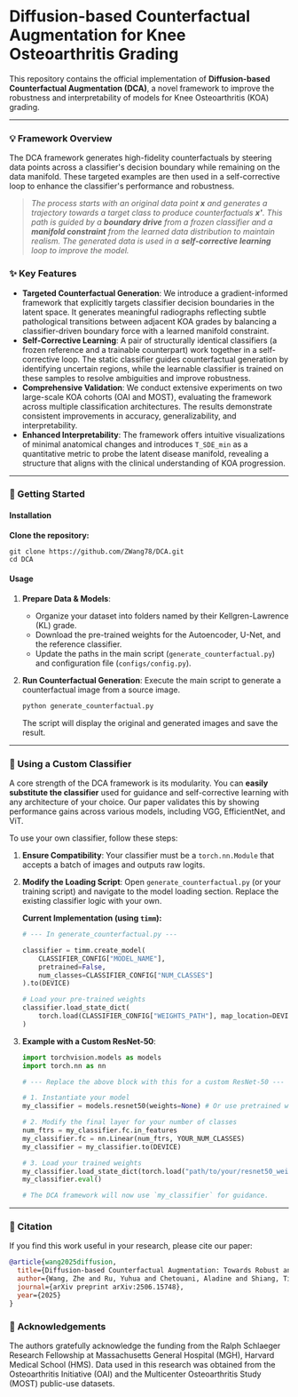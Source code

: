 # Diffusion-based Counterfactual Augmentation for Knee Osteoarthritis Grading

[](https://arxiv.org/abs/2402.04868)
[](https://opensource.org/licenses/MIT)
[](https://pytorch.org/)

This repository contains the official implementation of **Diffusion-based Counterfactual Augmentation (DCA)**, a novel framework to improve the robustness and interpretability of models for Knee Osteoarthritis (KOA) grading.

-----

### 💡 Framework Overview

The DCA framework generates high-fidelity counterfactuals by steering data points across a classifier's decision boundary while remaining on the data manifold. These targeted examples are then used in a self-corrective loop to enhance the classifier's performance and robustness.

> *The process starts with an original data point **x** and generates a trajectory towards a target class to produce counterfactuals **x'**. This path is guided by a **boundary drive** from a frozen classifier and a **manifold constraint** from the learned data distribution to maintain realism. The generated data is used in a **self-corrective learning** loop to improve the model.*

### ✨ Key Features

  * **Targeted Counterfactual Generation**: We introduce a gradient-informed framework that explicitly targets classifier decision boundaries in the latent space. It generates meaningful radiographs reflecting subtle pathological transitions between adjacent KOA grades by balancing a classifier-driven boundary force with a learned manifold constraint.
  * **Self-Corrective Learning**: A pair of structurally identical classifiers (a frozen reference and a trainable counterpart) work together in a self-corrective loop. The static classifier guides counterfactual generation by identifying uncertain regions, while the learnable classifier is trained on these samples to resolve ambiguities and improve robustness.
  * **Comprehensive Validation**: We conduct extensive experiments on two large-scale KOA cohorts (OAI and MOST), evaluating the framework across multiple classification architectures. The results demonstrate consistent improvements in accuracy, generalizability, and interpretability.
  * **Enhanced Interpretability**: The framework offers intuitive visualizations of minimal anatomical changes and introduces `T_SDE_min` as a quantitative metric to probe the latent disease manifold, revealing a structure that aligns with the clinical understanding of KOA progression.

-----

### 🚀 Getting Started

#### Installation

  **Clone the repository:**


    git clone https://github.com/ZWang78/DCA.git
    cd DCA


#### Usage

1.  **Prepare Data & Models**:

      * Organize your dataset into folders named by their Kellgren-Lawrence (KL) grade.
      * Download the pre-trained weights for the Autoencoder, U-Net, and the reference classifier.
      * Update the paths in the main script (`generate_counterfactual.py`) and configuration file (`configs/config.py`).

2.  **Run Counterfactual Generation**:
    Execute the main script to generate a counterfactual image from a source image.

    ```bash
    python generate_counterfactual.py
    ```

    The script will display the original and generated images and save the result.

-----

### 🔧 Using a Custom Classifier

A core strength of the DCA framework is its modularity. You can **easily substitute the classifier** used for guidance and self-corrective learning with any architecture of your choice. Our paper validates this by showing performance gains across various models, including VGG, EfficientNet, and ViT.

To use your own classifier, follow these steps:

1.  **Ensure Compatibility**: Your classifier must be a `torch.nn.Module` that accepts a batch of images and outputs raw logits.

2.  **Modify the Loading Script**: Open `generate_counterfactual.py` (or your training script) and navigate to the model loading section. Replace the existing classifier logic with your own.

    **Current Implementation (using `timm`):**

    ```python
    # --- In generate_counterfactual.py ---

    classifier = timm.create_model(
        CLASSIFIER_CONFIG["MODEL_NAME"], 
        pretrained=False, 
        num_classes=CLASSIFIER_CONFIG["NUM_CLASSES"]
    ).to(DEVICE)

    # Load your pre-trained weights
    classifier.load_state_dict(
        torch.load(CLASSIFIER_CONFIG["WEIGHTS_PATH"], map_location=DEVICE)
    )
    ```

3.  **Example with a Custom ResNet-50**:

    ```python
    import torchvision.models as models
    import torch.nn as nn

    # --- Replace the above block with this for a custom ResNet-50 ---

    # 1. Instantiate your model
    my_classifier = models.resnet50(weights=None) # Or use pretrained weights

    # 2. Modify the final layer for your number of classes
    num_ftrs = my_classifier.fc.in_features
    my_classifier.fc = nn.Linear(num_ftrs, YOUR_NUM_CLASSES)
    my_classifier = my_classifier.to(DEVICE)

    # 3. Load your trained weights
    my_classifier.load_state_dict(torch.load("path/to/your/resnet50_weights.pth", map_location=DEVICE))
    my_classifier.eval()

    # The DCA framework will now use `my_classifier` for guidance.
    ```

-----

### 📜 Citation

If you find this work useful in your research, please cite our paper:

```bibtex
@article{wang2025diffusion,
  title={Diffusion-based Counterfactual Augmentation: Towards Robust and Interpretable Knee Osteoarthritis Grading},
  author={Wang, Zhe and Ru, Yuhua and Chetouani, Aladine and Shiang, Tina and Chen, Fang and Bauer, Fabian and Zhang, Liping and Hans, Didier and Jennane, Rachid and Palmer, William Ewing and others},
  journal={arXiv preprint arXiv:2506.15748},
  year={2025}
}
```

### 🙏 Acknowledgements

The authors gratefully acknowledge the funding from the Ralph Schlaeger Research Fellowship at Massachusetts General Hospital (MGH), Harvard Medical School (HMS). Data used in this research was obtained from the Osteoarthritis Initiative (OAI) and the Multicenter Osteoarthritis Study (MOST) public-use datasets.
